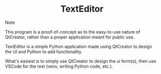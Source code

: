 <h1 align="center">TextEditor</h1>

> [!Note]
> This program is a proof-of-concept as to the easy-to-use nature of QtCreator, rather than a proper application meant for public use.

TextEditor is a simple Python application made using QtCreator to design the UI and Python to add functionality.

What's easiest is to simply use QtCreator to design the ui form(s), then use VSCode for the rest (venv, writing Python code, etc.).
